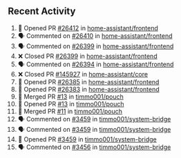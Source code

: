 ## Recent Activity

<!--START_SECTION:activity-->
1. 💪 Opened PR [#26412](https://github.com/home-assistant/frontend/pull/26412) in [home-assistant/frontend](https://github.com/home-assistant/frontend)
2. 🗣 Commented on [#26410](https://github.com/home-assistant/frontend/issues/26410) in [home-assistant/frontend](https://github.com/home-assistant/frontend)
3. 🗣 Commented on [#26399](https://github.com/home-assistant/frontend/issues/26399) in [home-assistant/frontend](https://github.com/home-assistant/frontend)
4. ❌ Closed PR [#26399](https://github.com/home-assistant/frontend/pull/26399) in [home-assistant/frontend](https://github.com/home-assistant/frontend)
5. 🗣 Commented on [#26394](https://github.com/home-assistant/frontend/issues/26394) in [home-assistant/frontend](https://github.com/home-assistant/frontend)
6. ❌ Closed PR [#145927](https://github.com/home-assistant/core/pull/145927) in [home-assistant/core](https://github.com/home-assistant/core)
7. 💪 Opened PR [#26385](https://github.com/home-assistant/frontend/pull/26385) in [home-assistant/frontend](https://github.com/home-assistant/frontend)
8. 💪 Opened PR [#26383](https://github.com/home-assistant/frontend/pull/26383) in [home-assistant/frontend](https://github.com/home-assistant/frontend)
9. 🎉 Merged PR [#13](https://github.com/timmo001/pouch/pull/13) in [timmo001/pouch](https://github.com/timmo001/pouch)
10. 💪 Opened PR [#13](https://github.com/timmo001/pouch/pull/13) in [timmo001/pouch](https://github.com/timmo001/pouch)
11. 🎉 Merged PR [#11](https://github.com/timmo001/pouch/pull/11) in [timmo001/pouch](https://github.com/timmo001/pouch)
12. 🗣 Commented on [#3459](https://github.com/timmo001/system-bridge/issues/3459) in [timmo001/system-bridge](https://github.com/timmo001/system-bridge)
13. 🗣 Commented on [#3459](https://github.com/timmo001/system-bridge/issues/3459) in [timmo001/system-bridge](https://github.com/timmo001/system-bridge)
14. 💪 Opened PR [#3459](https://github.com/timmo001/system-bridge/pull/3459) in [timmo001/system-bridge](https://github.com/timmo001/system-bridge)
15. 🗣 Commented on [#3456](https://github.com/timmo001/system-bridge/issues/3456) in [timmo001/system-bridge](https://github.com/timmo001/system-bridge)
<!--END_SECTION:activity-->
